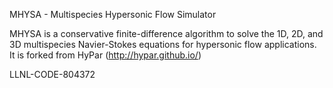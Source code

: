 MHYSA - Multispecies Hypersonic Flow Simulator

MHYSA is a conservative finite-difference algorithm to solve the 1D, 2D, and 3D
multispecies Navier-Stokes equations for hypersonic flow applications. It is forked
from HyPar (http://hypar.github.io/)

LLNL-CODE-804372
